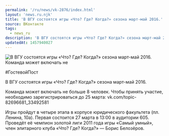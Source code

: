```yaml
---
permalink: '/ru/news/vk-2876/index.html'
layout: 'news.ru.njk'
title: 'В ВГУ состоятся игры «Что? Где? Когда?» сезона март-май 2016.'
source: ВКонтакте
tags:
  - news_ru
description: 'В ВГУ состоятся игры «Что? Где? Когда?» сезона март-май 2016.'
updatedAt: 1457940027
---
```

![В ВГУ состоятся игры «Что? Где? Когда?» сезона март-май 2016. Команда может включать не](https://sun9-71.userapi.com/impf/c623231/v623231282/10caf/jKUJs4zW4jU.jpg?size=1280x720&quality=96&sign=130c0f3a26c4401c9c4b3b57fd30d2f6&c_uniq_tag=rHm-yIVhWbJyJjKI5X3emdg6-Orl1oYE0o9OLrLe-I8&type=album)

#ГостевойПост

В ВГУ состоятся игры «Что? Где? Когда?» сезона март-май 2016.

Команда может включать не больше 8 человек. Чтобы принять участие, необходимо зарегистрироваться до 25 марта: vk.com/topic-82696681_33492581

Игры пройдут в четыре этапа в корпусе юридического факультета (пл. Ленина, 10а). Первая состоится 27 марта в 13:00 в аудитории 605. Проведёт её чемпион золотой лиги 2011 года игры «Самый умный», член элитарного клуба «Что? Где? Когда?» — Борис Белозёров.
